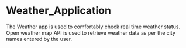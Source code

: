 # Weather_Application
The Weather app is used to comfortably check real time weather status. Open weather map API is used to retrieve weather data as per the city names entered by the user.
